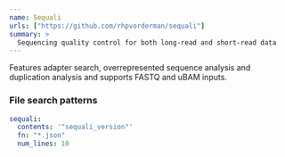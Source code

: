 ```yaml
---
name: Sequali
urls: ["https://github.com/rhpvorderman/sequali"]
summary: >
  Sequencing quality control for both long-read and short-read data
---
```


<!--
~~~~~ DO NOT EDIT ~~~~~
This file is autogenerated from the MultiQC module python docstring.
Do not edit the markdown, it will be overwritten.

File path for the source of this content: test-data/data/modules/sequali/sequali.py
~~~~~~~~~~~~~~~~~~~~~~~
-->

Features adapter search, overrepresented sequence analysis and duplication analysis and supports
FASTQ and uBAM inputs.

### File search patterns

```yaml
sequali:
  contents: '"sequali_version"'
  fn: "*.json"
  num_lines: 10
```
